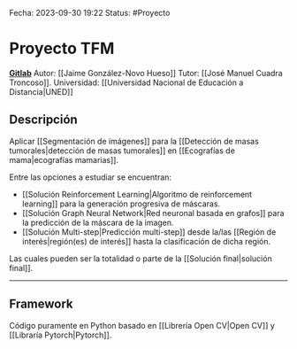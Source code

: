 Fecha: 2023-09-30 19:22
Status: #Proyecto

# Proyecto TFM

[**Gitlab**](https://gitlab.com/jgonzalez4900/rl_tumordetection)
Autor: [[Jaime González-Novo Hueso]]
Tutor: [[José Manuel Cuadra Troncoso]].
Universidad: [[Universidad Nacional de Educación a Distancia|UNED]]

## Descripción

Aplicar [[Segmentación de imágenes]] para la [[Detección de masas tumorales|detección de masas tumorales]] en [[Ecografías de mama|ecografías mamarias]].

Entre las opciones a estudiar se encuentran:
- [[Solución Reinforcement Learning|Algoritmo de reinforcement learning]] para la generación progresiva de máscaras.
- [[Solución Graph Neural Network|Red neuronal basada en grafos]] para la predicción de la máscara de la imagen.
- [[Solución Multi-step|Predicción multi-step]] desde la/las [[Región de interés|región(es) de interés]] hasta la clasificación de dicha región.

Las cuales pueden ser la totalidad o parte de la [[Solución final|solución final]].

--- 
## Framework

Código puramente en Python basado en [[Librería Open CV|Open CV]] y [[Libraría Pytorch|Pytorch]].

